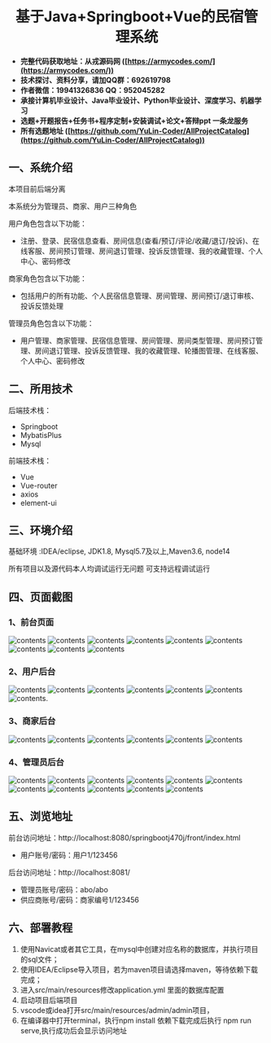 <p><h1 align="center">基于Java+Springboot+Vue的民宿管理系统</h1></p>

- <b>完整代码获取地址：从戎源码网 ([https://armycodes.com/](https://armycodes.com/))</b>
- <b>技术探讨、资料分享，请加QQ群：692619798</b> 
- <b>作者微信：19941326836  QQ：952045282</b> 
- <b>承接计算机毕业设计、Java毕业设计、Python毕业设计、深度学习、机器学习</b>
- <b>选题+开题报告+任务书+程序定制+安装调试+论文+答辩ppt 一条龙服务</b>
- <b>所有选题地址 ([https://github.com/YuLin-Coder/AllProjectCatalog](https://github.com/YuLin-Coder/AllProjectCatalog)) </b>


## 一、系统介绍
本项目前后端分离

本系统分为管理员、商家、用户三种角色

用户角色包含以下功能：
- 注册、登录、民宿信息查看、房间信息(查看/预订/评论/收藏/退订/投诉)、在线客服、房间预订管理、房间退订管理、投诉反馈管理、我的收藏管理、个人中心、密码修改

商家角色包含以下功能：
- 包括用户的所有功能、个人民宿信息管理、房间管理、房间预订/退订审核、投诉反馈处理

管理员角色包含以下功能：
- 用户管理、商家管理、民宿信息管理、房间管理、房间类型管理、房间预订管理、房间退订管理、投诉反馈管理、我的收藏管理、轮播图管理、在线客服、个人中心、密码修改

## 二、所用技术

后端技术栈：

- Springboot
- MybatisPlus
- Mysql

前端技术栈：

- Vue 
- Vue-router 
- axios 
- element-ui

## 三、环境介绍

基础环境 :IDEA/eclipse, JDK1.8, Mysql5.7及以上,Maven3.6, node14

所有项目以及源代码本人均调试运行无问题 可支持远程调试运行

## 四、页面截图
### 1、前台页面
![contents](./picture/picture1.png)
![contents](./picture/picture2.png)
![contents](./picture/picture3.png)
![contents](./picture/picture4.png)
![contents](./picture/picture5.png)
![contents](./picture/picture6.png)
![contents](./picture/picture7.png)
![contents](./picture/picture8.png)
![contents](./picture/picture9.png)
### 2、用户后台
![contents](./picture/picture10.png)
![contents](./picture/picture11.png)
![contents](./picture/picture12.png)
![contents](./picture/picture13.png)
![contents](./picture/picture14.png)
![contents](./picture/picture15.png)
![contents](./picture/picture16.png).
### 3、商家后台
![contents](./picture/picture17.png)
![contents](./picture/picture18.png)
![contents](./picture/picture19.png)
![contents](./picture/picture20.png)
![contents](./picture/picture21.png)
![contents](./picture/picture22.png)
### 4、管理员后台
![contents](./picture/picture23.png)
![contents](./picture/picture24.png)
![contents](./picture/picture25.png)
![contents](./picture/picture26.png)
![contents](./picture/picture27.png)
![contents](./picture/picture28.png)
![contents](./picture/picture29.png)
![contents](./picture/picture30.png)
![contents](./picture/picture31.png)
![contents](./picture/picture32.png)
![contents](./picture/picture33.png)

## 五、浏览地址

前台访问地址：http://localhost:8080/springbootj470j/front/index.html
- 用户账号/密码：用户1/123456

后台访问地址：http://localhost:8081/
- 管理员账号/密码：abo/abo
- 供应商账号/密码：商家编号1/123456

## 六、部署教程

1. 使用Navicat或者其它工具，在mysql中创建对应名称的数据库，并执行项目的sql文件；
2. 使用IDEA/Eclipse导入项目，若为maven项目请选择maven，等待依赖下载完成；
3. 进入src/main/resources修改application.yml 里面的数据库配置
4. 启动项目后端项目
5. vscode或idea打开src/main/resources/admin/admin项目，
6. 在编译器中打开terminal，执行npm install 依赖下载完成后执行 npm run serve,执行成功后会显示访问地址
